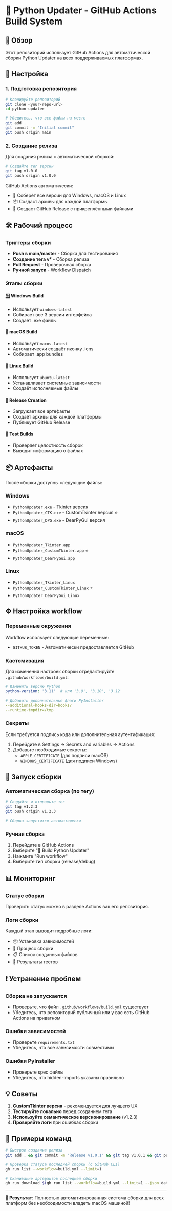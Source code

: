 # 🚀 Python Updater - GitHub Actions Build System

## 📖 Обзор

Этот репозиторий использует GitHub Actions для автоматической сборки Python Updater на всех поддерживаемых платформах.

## 🔧 Настройка

### 1. Подготовка репозитория

```bash
# Клонируйте репозиторий
git clone <your-repo-url>
cd python-updater

# Убедитесь, что все файлы на месте
git add .
git commit -m "Initial commit"
git push origin main
```

### 2. Создание релиза

Для создания релиза с автоматической сборкой:

```bash
# Создайте тег версии
git tag v1.0.0
git push origin v1.0.0
```

GitHub Actions автоматически:
- 🔨 Соберёт все версии для Windows, macOS и Linux
- 📦 Создаст архивы для каждой платформы
- 🚀 Создаст GitHub Release с прикреплёнными файлами

## 🛠️ Рабочий процесс

### Триггеры сборки

- **Push в main/master** - Сборка для тестирования
- **Создание тега v*** - Сборка релиза
- **Pull Request** - Проверочная сборка
- **Ручной запуск** - Workflow Dispatch

### Этапы сборки

#### 🪟 Windows Build
- Использует `windows-latest`
- Собирает все 3 версии интерфейса
- Создаёт .exe файлы

#### 🍎 macOS Build
- Использует `macos-latest`
- Автоматически создаёт иконку .icns
- Собирает .app bundles

#### 🐧 Linux Build
- Использует `ubuntu-latest`
- Устанавливает системные зависимости
- Создаёт исполняемые файлы

#### 🎉 Release Creation
- Загружает все артефакты
- Создаёт архивы для каждой платформы
- Публикует GitHub Release

#### 🧪 Test Builds
- Проверяет целостность сборок
- Выводит информацию о файлах

## 📦 Артефакты

После сборки доступны следующие файлы:

### Windows
- `PythonUpdater.exe` - Tkinter версия
- `PythonUpdater_CTK.exe` - CustomTkinter версия ⭐
- `PythonUpdater_DPG.exe` - DearPyGui версия

### macOS
- `PythonUpdater_Tkinter.app`
- `PythonUpdater_CustomTkinter.app` ⭐
- `PythonUpdater_DearPyGui.app`

### Linux
- `PythonUpdater_Tkinter_Linux`
- `PythonUpdater_CustomTkinter_Linux` ⭐
- `PythonUpdater_DearPyGui_Linux`

## ⚙️ Настройка workflow

### Переменные окружения

Workflow использует следующие переменные:
- `GITHUB_TOKEN` - Автоматически предоставляется GitHub

### Кастомизация

Для изменения настроек сборки отредактируйте `.github/workflows/build.yml`:

```yaml
# Изменить версию Python
python-version: '3.11'  # или '3.9', '3.10', '3.12'

# Добавить дополнительные флаги PyInstaller
--additional-hooks-dir=hooks/
--runtime-tmpdir=/tmp
```

### Секреты

Если требуется подпись кода или дополнительная аутентификация:

1. Перейдите в Settings → Secrets and variables → Actions
2. Добавьте необходимые секреты:
   - `APPLE_CERTIFICATE` (для подписи macOS)
   - `WINDOWS_CERTIFICATE` (для подписи Windows)

## 🚀 Запуск сборки

### Автоматическая сборка (по тегу)

```bash
# Создайте и отправьте тег
git tag v1.2.3
git push origin v1.2.3

# Сборка запустится автоматически
```

### Ручная сборка

1. Перейдите в GitHub Actions
2. Выберите "🚀 Build Python Updater"
3. Нажмите "Run workflow"
4. Выберите тип сборки (release/debug)

## 📊 Мониторинг

### Статус сборки

Проверить статус можно в разделе Actions вашего репозитория.

### Логи сборки

Каждый этап выводит подробные логи:
- 📦 Установка зависимостей
- 🔨 Процесс сборки
- 📋 Список созданных файлов
- 🧪 Результаты тестов

## ❗ Устранение проблем

### Сборка не запускается
- Проверьте, что файл `.github/workflows/build.yml` существует
- Убедитесь, что репозиторий публичный или у вас есть GitHub Actions на приватном

### Ошибки зависимостей
- Проверьте `requirements.txt`
- Убедитесь, что все зависимости совместимы

### Ошибки PyInstaller
- Проверьте spec файлы
- Убедитесь, что hidden-imports указаны правильно

## 💡 Советы

1. **CustomTkinter версия** - рекомендуется для лучшего UX
2. **Тестируйте локально** перед созданием тега
3. **Используйте семантическое версионирование** (v1.2.3)
4. **Проверяйте логи** при ошибках сборки

## 📝 Примеры команд

```bash
# Быстрое создание релиза
git add . && git commit -m "Release v1.0.1" && git tag v1.0.1 && git push origin main && git push origin v1.0.1

# Проверка статуса последней сборки (с GitHub CLI)
gh run list --workflow=build.yml --limit=1

# Скачивание артефактов последней сборки
gh run download $(gh run list --workflow=build.yml --limit=1 --json databaseId --jq '.[0].databaseId')
```

---

**🎯 Результат**: Полностью автоматизированная система сборки для всех платформ без необходимости владеть macOS машиной!
